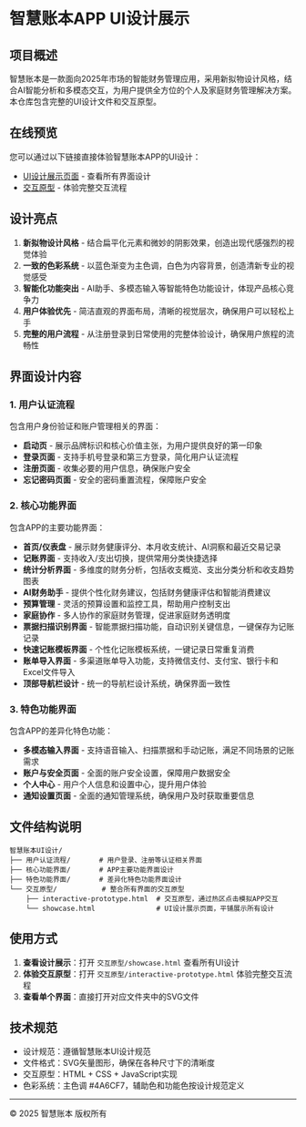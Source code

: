 # 智慧账本APP UI设计展示

## 项目概述

智慧账本是一款面向2025年市场的智能财务管理应用，采用新拟物设计风格，结合AI智能分析和多模态交互，为用户提供全方位的个人及家庭财务管理解决方案。本仓库包含完整的UI设计文件和交互原型。

## 在线预览

您可以通过以下链接直接体验智慧账本APP的UI设计：

- [UI设计展示页面](https://wdy419759288.github.io/smart-bill-app-ui-design/交互原型/showcase.html) - 查看所有界面设计
- [交互原型](https://wdy419759288.github.io/smart-bill-app-ui-design/交互原型/interactive-prototype.html) - 体验完整交互流程

## 设计亮点

1. **新拟物设计风格** - 结合扁平化元素和微妙的阴影效果，创造出现代感强烈的视觉体验
2. **一致的色彩系统** - 以蓝色渐变为主色调，白色为内容背景，创造清新专业的视觉感受
3. **智能化功能突出** - AI助手、多模态输入等智能特色功能设计，体现产品核心竞争力
4. **用户体验优先** - 简洁直观的界面布局，清晰的视觉层次，确保用户可以轻松上手
5. **完整的用户流程** - 从注册登录到日常使用的完整体验设计，确保用户旅程的流畅性

## 界面设计内容

### 1. 用户认证流程

包含用户身份验证和账户管理相关的界面：

- **启动页** - 展示品牌标识和核心价值主张，为用户提供良好的第一印象
- **登录页面** - 支持手机号登录和第三方登录，简化用户认证流程
- **注册页面** - 收集必要的用户信息，确保账户安全
- **忘记密码页面** - 安全的密码重置流程，保障账户安全

### 2. 核心功能界面

包含APP的主要功能界面：

- **首页/仪表盘** - 展示财务健康评分、本月收支统计、AI洞察和最近交易记录
- **记账界面** - 支持收入/支出切换，提供常用分类快捷选择
- **统计分析界面** - 多维度的财务分析，包括收支概览、支出分类分析和收支趋势图表
- **AI财务助手** - 提供个性化财务建议，包括财务健康评估和智能消费建议
- **预算管理** - 灵活的预算设置和监控工具，帮助用户控制支出
- **家庭协作** - 多人协作的家庭财务管理，促进家庭财务透明度
- **票据扫描识别界面** - 智能票据扫描功能，自动识别关键信息，一键保存为记账记录
- **快速记账模板界面** - 个性化记账模板系统，一键记录日常重复消费
- **账单导入界面** - 多渠道账单导入功能，支持微信支付、支付宝、银行卡和Excel文件导入
- **顶部导航栏设计** - 统一的导航栏设计系统，确保界面一致性

### 3. 特色功能界面

包含APP的差异化特色功能：

- **多模态输入界面** - 支持语音输入、扫描票据和手动记账，满足不同场景的记账需求
- **账户与安全页面** - 全面的账户安全设置，保障用户数据安全
- **个人中心** - 用户个人信息和设置中心，提升用户体验
- **通知设置页面** - 全面的通知管理系统，确保用户及时获取重要信息

## 文件结构说明

```
智慧账本UI设计/
├── 用户认证流程/       # 用户登录、注册等认证相关界面
├── 核心功能界面/       # APP主要功能界面设计
├── 特色功能界面/       # 差异化特色功能界面设计
└── 交互原型/           # 整合所有界面的交互原型
    ├── interactive-prototype.html  # 交互原型，通过热区点击模拟APP交互
    └── showcase.html               # UI设计展示页面，平铺展示所有设计
```

## 使用方式

1. **查看设计展示**：打开 `交互原型/showcase.html` 查看所有UI设计
2. **体验交互原型**：打开 `交互原型/interactive-prototype.html` 体验完整交互流程
3. **查看单个界面**：直接打开对应文件夹中的SVG文件

## 技术规范

- 设计规范：遵循智慧账本UI设计规范
- 文件格式：SVG矢量图形，确保在各种尺寸下的清晰度
- 交互原型：HTML + CSS + JavaScript实现
- 色彩系统：主色调 #4A6CF7，辅助色和功能色按设计规范定义

---

© 2025 智慧账本 版权所有